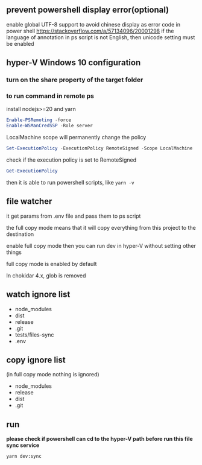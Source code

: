 
## prevent powershell display error(optional)
enable global UTF-8 support to avoid chinese display as error code in power shell
https://stackoverflow.com/a/57134096/20001298
if the language of annotation in ps script is not English, then unicode setting must be enabled

## hyper-V Windows 10 configuration

### turn on the share property of the target folder

### to run command in remote ps
install nodejs>=20 and yarn

```powershell
Enable-PSRemoting -force
Enable-WSManCredSSP -Role server
```

LocalMachine scope will permanently change the policy
```powershell
Set-ExecutionPolicy -ExecutionPolicy RemoteSigned -Scope LocalMachine
```
check if the execution policy is set to RemoteSigned
```powershell
Get-ExecutionPolicy
```
then it is able to run powershell scripts, like `yarn -v`

## file watcher
it get params from .env file and pass them to ps script

the full copy mode means that it will copy everything from this project to the destination

enable full copy mode then you can run dev in hyper-V without setting other things

full copy mode is enabled by default

In chokidar 4.x, glob is removed

## watch ignore list
- node_modules
- dist
- release
- .git
- tests/files-sync
- .env
  
## copy ignore list
(in full copy mode nothing is ignored)
- node_modules
- release
- dist
- .git

## run
**please check if powershell can cd to the hyper-V path before run this file sync service**

```bash
yarn dev:sync
```